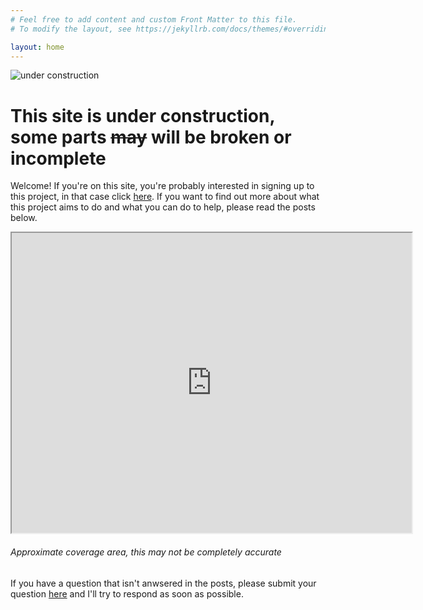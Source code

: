 ```yaml
---
# Feel free to add content and custom Front Matter to this file.
# To modify the layout, see https://jekyllrb.com/docs/themes/#overriding-theme-defaults

layout: home
---
```

![under construction](http://www.animatedgif.net/underconstruction/5consbar2_e0.gif) <br>
# This site is under construction, some parts ~~may~~ will be broken or incomplete

Welcome! If you're on this site, you're probably interested in signing up to this project, in that case click [here](https://ghbbp.digital/signup/). If you want to find out more about what this project aims to do and what you can do to help, please read the posts below.

<iframe src="https://www.google.com/maps/d/embed?mid=1BSnFlhzaZdDQFk7q5WICiFYtUMjdEt1s" width="640" height="480"></iframe>

###### Approximate coverage area, this may not be completely accurate


If you have a question that isn't anwsered in the posts, please submit your question [here](https://forms.office.com/r/aHCuBpgdgB) and I'll try to respond as soon as possible.